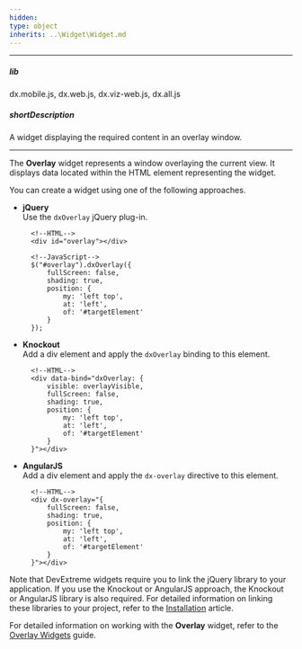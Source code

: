 ```yaml
---
hidden: 
type: object
inherits: ..\Widget\Widget.md
---
```

---
##### lib
dx.mobile.js, dx.web.js, dx.viz-web.js, dx.all.js

##### shortDescription
A widget displaying the required content in an overlay window.

---
The **Overlay** widget represents a window overlaying the current view. It displays data located within the HTML element representing the widget.

You can create a widget using one of the following approaches.

- **jQuery**  
 Use the `dxOverlay` jQuery plug-in.

        <!--HTML-->
        <div id="overlay"></div>

    <!---->

        <!--JavaScript-->
        $("#overlay").dxOverlay({
            fullScreen: false,
            shading: true,
            position: {
                my: 'left top',
                at: 'left',
                of: '#targetElement'
            }
        });

- **Knockout**  
 Add a div element and apply the `dxOverlay` binding to this element.

        <!--HTML-->
        <div data-bind="dxOverlay: {
            visible: overlayVisible,
            fullScreen: false,
            shading: true,
            position: {
                my: 'left top',
                at: 'left',
                of: '#targetElement'
            }
        }"></div>

- **AngularJS**  
 Add a div element and apply the `dx-overlay` directive to this element.

        <!--HTML-->
        <div dx-overlay="{
            fullScreen: false,
            shading: true,
            position: {
                my: 'left top',
                at: 'left',
                of: '#targetElement'
            }
        }"></div>

Note that DevExtreme widgets require you to link the jQuery library to your application. If you use the Knockout or AngularJS approach, the Knockout or AngularJS library is also required. For detailed information on linking these libraries to your project, refer to the [Installation](/concepts/10%20UI%20Widgets/0%20Basics/01%20Installation '/Documentation/Guide/UI_Widgets/Basics/Installation/') article.

For detailed information on working with the **Overlay** widget, refer to the [Overlay Widgets](/concepts/10%20UI%20Widgets/10%20UI%20Widget%20Categories/30%20Overlay%20Widgets '/Documentation/Guide/UI_Widgets/UI_Widget_Categories/Overlay_Widgets/') guide.